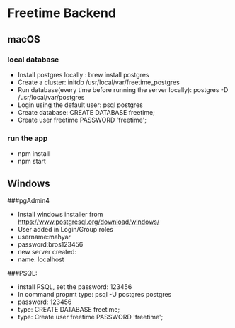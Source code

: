 # Freetime Backend

## macOS

### local database

- Install postgres locally : brew install postgres
- Create a cluster: initdb /usr/local/var/freetime_postgres
- Run database(every time before running the server locally): postgres -D /usr/local/var/postgres
- Login using the default user: psql postgres
- Create database: CREATE DATABASE freetime;
- Create user freetime PASSWORD 'freetime';

### run the app

- npm install
- npm start

## Windows

###pgAdmin4

- Install windows installer from https://www.postgresql.org/download/windows/
- User added in Login/Group roles
- username:mahyar
- password:bros123456
- new server created:
- name: localhost

###PSQL:

 - install PSQL, set the password: 123456
 - In command propmt type: psql -U postgres postgres
 - password: 123456
 - type: CREATE DATABASE freetime;
 - type: Create user freetime PASSWORD 'freetime';
